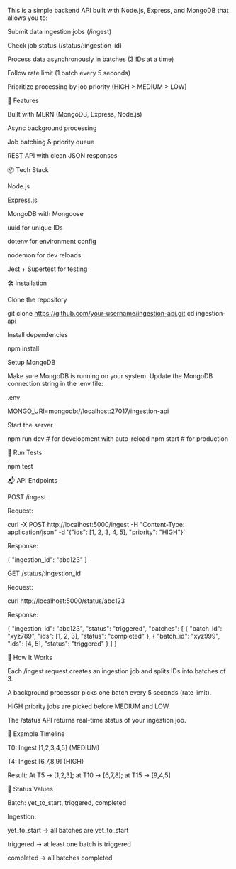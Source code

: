 This is a simple backend API built with Node.js, Express, and MongoDB that allows you to:

Submit data ingestion jobs (/ingest)

Check job status (/status/:ingestion_id)

Process data asynchronously in batches (3 IDs at a time)

Follow rate limit (1 batch every 5 seconds)

Prioritize processing by job priority (HIGH > MEDIUM > LOW)

🚀 Features

Built with MERN (MongoDB, Express, Node.js)

Async background processing

Job batching & priority queue

REST API with clean JSON responses

📦 Tech Stack

Node.js

Express.js

MongoDB with Mongoose

uuid for unique IDs

dotenv for environment config

nodemon for dev reloads

Jest + Supertest for testing

🛠️ Installation

Clone the repository

git clone https://github.com/your-username/ingestion-api.git
cd ingestion-api

Install dependencies

npm install

Setup MongoDB

Make sure MongoDB is running on your system. Update the MongoDB connection string in the .env file:

.env

MONGO_URI=mongodb://localhost:27017/ingestion-api

Start the server

npm run dev # for development with auto-reload
npm start # for production

🧪 Run Tests

npm test

📬 API Endpoints

POST /ingest

Request:

curl -X POST http://localhost:5000/ingest
-H "Content-Type: application/json"
-d '{"ids": [1, 2, 3, 4, 5], "priority": "HIGH"}'

Response:

{
"ingestion_id": "abc123"
}

GET /status/:ingestion_id

Request:

curl http://localhost:5000/status/abc123

Response:

{
"ingestion_id": "abc123",
"status": "triggered",
"batches": [
{
"batch_id": "xyz789",
"ids": [1, 2, 3],
"status": "completed"
},
{
"batch_id": "xyz999",
"ids": [4, 5],
"status": "triggered"
}
]
}

🧠 How It Works

Each /ingest request creates an ingestion job and splits IDs into batches of 3.

A background processor picks one batch every 5 seconds (rate limit).

HIGH priority jobs are picked before MEDIUM and LOW.

The /status API returns real-time status of your ingestion job.

📸 Example Timeline

T0: Ingest [1,2,3,4,5] (MEDIUM)

T4: Ingest [6,7,8,9] (HIGH)

Result: At T5 → [1,2,3]; at T10 → [6,7,8]; at T15 → [9,4,5]

🧹 Status Values

Batch: yet_to_start, triggered, completed

Ingestion:

yet_to_start → all batches are yet_to_start

triggered → at least one batch is triggered

completed → all batches completed



